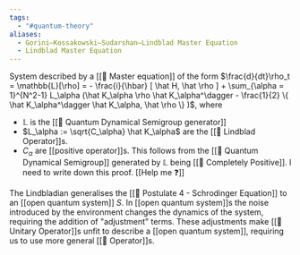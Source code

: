 ```yaml
---
tags:
  - "#quantum-theory"
aliases:
  - Gorini–Kossakowski–Sudarshan–Lindblad Master Equation
  - Lindblad Master Equation
---
```

System described by a [[📘 Master equation]] of the form $\frac{d}{dt}\rho_t = \mathbb{L}[\rho] = - \frac{i}{\hbar} [ \hat H, \hat \rho ] + \sum_{\alpha = 1}^{N^2-1} L_\alpha (\hat K_\alpha \rho \hat K_\alpha^\dagger - \frac{1}{2} \{ \hat K_\alpha^\dagger \hat K_\alpha, \hat \rho \} )$, where
- $\mathbb{L}$ is the [[📘 Quantum Dynamical Semigroup generator]]
- $L_\alpha := \sqrt{C_\alpha} \hat K_\alpha$  are the [[📘 Lindblad Operator]]s.
- $C_\alpha$ are [[positive operator]]s. This follows from the [[📘 Quantum Dynamical Semigroup]] generated by $\mathbb{L}$ being [[📘 Completely Positive]]. I need to write down this proof. [[Help me ❓]]

The Lindbladian generalises the [[📕 Postulate 4 - Schrodinger Equation]] to an [[open quantum system]] $S$. In [[open quantum system]]s the noise introduced by the environment changes the dynamics of the system, requiring the addition of "adjustment" terms. These adjustments make [[📘 Unitary Operator]]s unfit to describe a [[open quantum system]], requiring us to use more general [[📘 Operator]]s.